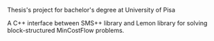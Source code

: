 Thesis's project for bachelor's degree at University of Pisa

A C++ interface between SMS++ library and Lemon library for solving
block-structured MinCostFlow problems.
